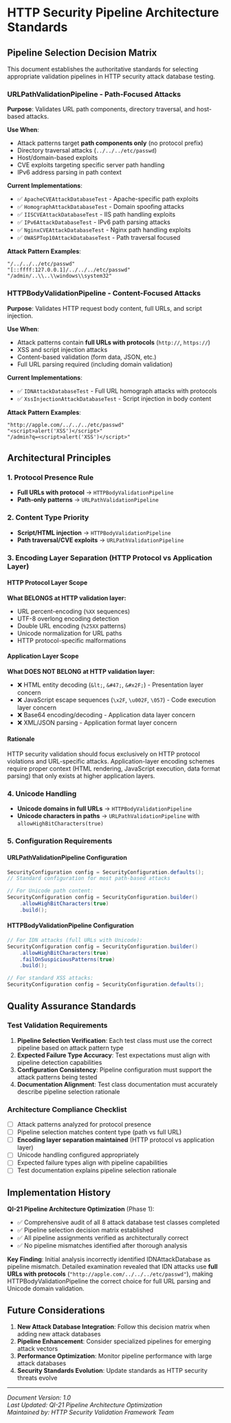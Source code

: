 # HTTP Security Pipeline Architecture Standards

## Pipeline Selection Decision Matrix

This document establishes the authoritative standards for selecting appropriate validation pipelines in HTTP security attack database testing.

### URLPathValidationPipeline - Path-Focused Attacks

**Purpose**: Validates URL path components, directory traversal, and host-based attacks.

**Use When**:
- Attack patterns target **path components only** (no protocol prefix)
- Directory traversal attacks (`../../../etc/passwd`)
- Host/domain-based exploits
- CVE exploits targeting specific server path handling
- IPv6 address parsing in path context

**Current Implementations**:
- ✅ `ApacheCVEAttackDatabaseTest` - Apache-specific path exploits
- ✅ `HomographAttackDatabaseTest` - Domain spoofing attacks
- ✅ `IISCVEAttackDatabaseTest` - IIS path handling exploits  
- ✅ `IPv6AttackDatabaseTest` - IPv6 path parsing attacks
- ✅ `NginxCVEAttackDatabaseTest` - Nginx path handling exploits
- ✅ `OWASPTop10AttackDatabaseTest` - Path traversal focused

**Attack Pattern Examples**:
```
"/../../../etc/passwd"
"[::ffff:127.0.0.1]/../../../etc/passwd" 
"/admin/..\\..\\windows\\system32"
```

### HTTPBodyValidationPipeline - Content-Focused Attacks

**Purpose**: Validates HTTP request body content, full URLs, and script injection.

**Use When**:
- Attack patterns contain **full URLs with protocols** (`http://`, `https://`)
- XSS and script injection attacks
- Content-based validation (form data, JSON, etc.)
- Full URL parsing required (including domain validation)

**Current Implementations**:
- ✅ `IDNAttackDatabaseTest` - Full URL homograph attacks with protocols
- ✅ `XssInjectionAttackDatabaseTest` - Script injection in body content

**Attack Pattern Examples**:
```
"http://аpple.com/../../../etc/passwd"
"<script>alert('XSS')</script>"
"/admin?q=<script>alert('XSS')</script>"
```

## Architectural Principles

### 1. Protocol Presence Rule
- **Full URLs with protocol** → `HTTPBodyValidationPipeline`
- **Path-only patterns** → `URLPathValidationPipeline`

### 2. Content Type Priority
- **Script/HTML injection** → `HTTPBodyValidationPipeline`
- **Path traversal/CVE exploits** → `URLPathValidationPipeline`

### 3. Encoding Layer Separation (HTTP Protocol vs Application Layer)

#### HTTP Protocol Layer Scope
**What BELONGS at HTTP validation layer:**
- URL percent-encoding (`%XX` sequences)
- UTF-8 overlong encoding detection
- Double URL encoding (`%25XX` patterns) 
- Unicode normalization for URL paths
- HTTP protocol-specific malformations

#### Application Layer Scope  
**What DOES NOT BELONG at HTTP validation layer:**
- ❌ HTML entity decoding (`&lt;`, `&#47;`, `&#x2F;`) - Presentation layer concern
- ❌ JavaScript escape sequences (`\x2F`, `\u002F`, `\057`) - Code execution layer concern  
- ❌ Base64 encoding/decoding - Application data layer concern
- ❌ XML/JSON parsing - Application format layer concern

#### Rationale
HTTP security validation should focus exclusively on HTTP protocol violations and URL-specific attacks. Application-layer encoding schemes require proper context (HTML rendering, JavaScript execution, data format parsing) that only exists at higher application layers.

### 4. Unicode Handling
- **Unicode domains in full URLs** → `HTTPBodyValidationPipeline`
- **Unicode characters in paths** → `URLPathValidationPipeline` with `allowHighBitCharacters(true)`

### 5. Configuration Requirements

#### URLPathValidationPipeline Configuration
```java
SecurityConfiguration config = SecurityConfiguration.defaults();
// Standard configuration for most path-based attacks

// For Unicode path content:
SecurityConfiguration config = SecurityConfiguration.builder()
    .allowHighBitCharacters(true)
    .build();
```

#### HTTPBodyValidationPipeline Configuration  
```java
// For IDN attacks (full URLs with Unicode):
SecurityConfiguration config = SecurityConfiguration.builder()
    .allowHighBitCharacters(true)
    .failOnSuspiciousPatterns(true)
    .build();

// For standard XSS attacks:
SecurityConfiguration config = SecurityConfiguration.defaults();
```

## Quality Assurance Standards

### Test Validation Requirements
1. **Pipeline Selection Verification**: Each test class must use the correct pipeline based on attack pattern type
2. **Expected Failure Type Accuracy**: Test expectations must align with pipeline detection capabilities
3. **Configuration Consistency**: Pipeline configuration must support the attack patterns being tested
4. **Documentation Alignment**: Test class documentation must accurately describe pipeline selection rationale

### Architecture Compliance Checklist
- [ ] Attack patterns analyzed for protocol presence
- [ ] Pipeline selection matches content type (path vs full URL)
- [ ] **Encoding layer separation maintained** (HTTP protocol vs application layer)
- [ ] Unicode handling configured appropriately
- [ ] Expected failure types align with pipeline capabilities
- [ ] Test documentation explains pipeline selection rationale

## Implementation History

**QI-21 Pipeline Architecture Optimization** (Phase 1):
- ✅ Comprehensive audit of all 8 attack database test classes completed
- ✅ Pipeline selection decision matrix established
- ✅ All pipeline assignments verified as architecturally correct
- ✅ No pipeline mismatches identified after thorough analysis

**Key Finding**: Initial analysis incorrectly identified IDNAttackDatabase as pipeline mismatch. Detailed examination revealed that IDN attacks use **full URLs with protocols** (`"http://аpple.com/../../../etc/passwd"`), making HTTPBodyValidationPipeline the correct choice for full URL parsing and Unicode domain validation.

## Future Considerations

1. **New Attack Database Integration**: Follow this decision matrix when adding new attack databases
2. **Pipeline Enhancement**: Consider specialized pipelines for emerging attack vectors
3. **Performance Optimization**: Monitor pipeline performance with large attack databases
4. **Security Standards Evolution**: Update standards as HTTP security threats evolve

---
*Document Version: 1.0*  
*Last Updated: QI-21 Pipeline Architecture Optimization*  
*Maintained by: HTTP Security Validation Framework Team*